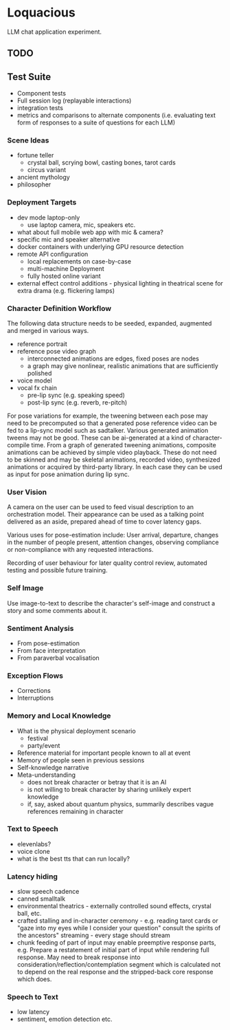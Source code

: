 # Loquacious

LLM chat application experiment.

## TODO

## Test Suite

* Component tests
* Full session log (replayable interactions)
* integration tests
* metrics and comparisons to alternate components (i.e. evaluating text form of
responses to a suite of questions for each LLM)

### Scene Ideas

* fortune teller
  * crystal ball, scrying bowl, casting bones, tarot cards
  * circus variant
* ancient mythology
* philosopher

### Deployment Targets

* dev mode laptop-only
  * use laptop camera, mic, speakers etc.
* what about full mobile web app with mic & camera?
* specific mic and speaker alternative
* docker containers with underlying GPU resource detection
* remote API configuration
  * local replacements on case-by-case
  * multi-machine Deployment
  * fully hosted online variant
* external effect control additions - physical lighting in theatrical scene for
  extra drama (e.g. flickering lamps)

### Character Definition Workflow

The following data structure needs to be seeded, expanded, augmented and merged
in various ways. 

* reference portrait
* reference pose video graph
  * interconnected animations are edges, fixed poses are nodes
  * a graph may give nonlinear, realistic animations that are sufficiently
  polished
* voice model
* vocal fx chain
  * pre-lip sync (e.g. speaking speed)
  * post-lip sync (e.g. reverb, re-pitch)

For pose variations for example, the tweening between each pose may need to be
precomputed so that a generated pose reference video can be fed to a lip-sync
model such as sadtalker. Various generated animation tweens may not be good.
These can be ai-generated at a kind of character-compile time. From a graph of
generated tweening animations, composite animations can be achieved by simple
video playback. These do not need to be skinned and may be skeletal animations,
recorded video, synthesized animations or acquired by third-party library. In
each case they can be used as input for pose animation during lip sync.

### User Vision

A camera on the user can be used to feed visual description to an orchestration
model. Their appearance can be used as a talking point delivered as an aside,
prepared ahead of time to cover latency gaps.

Various uses for pose-estimation include: User arrival, departure, changes in
the number of people present, attention changes, observing compliance or
non-compliance with any requested interactions.

Recording of user behaviour for later quality control review, automated testing
and possible future training.

### Self Image

Use image-to-text to describe the character's self-image and construct a story
and some comments about it.

### Sentiment Analysis

* From pose-estimation
* From face interpretation
* From paraverbal vocalisation

### Exception Flows

* Corrections
* Interruptions

### Memory and Local Knowledge

* What is the physical deployment scenario
  * festival
  * party/event
* Reference material for important people known to all at event
* Memory of people seen in previous sessions
* Self-knowledge narrative
* Meta-understanding
  * does not break character or betray that it is an AI
  * is not willing to break character by sharing unlikely expert knowledge
  * if, say, asked about quantum physics, summarily describes vague references
  remaining in character

### Text to Speech

* elevenlabs?
* voice clone
* what is the best tts that can run locally?

### Latency hiding

* slow speech cadence
* canned smalltalk
* environmental theatrics - externally controlled sound effects, crystal ball,
etc.
* crafted stalling and in-character ceremony - e.g. reading tarot cards or "gaze
into my eyes while I consider your question" consult the spirits of the
ancestors" streaming - every stage should stream
* chunk feeding of part of input may enable preemptive response parts, e.g.
Prepare a restatement of initial part of input while rendering full response.
May need to break response into consideration/reflection/contemplation segment
which is calculated not to depend on the real response and the stripped-back
core response which does.

### Speech to Text

* low latency
* sentiment, emotion detection etc.
